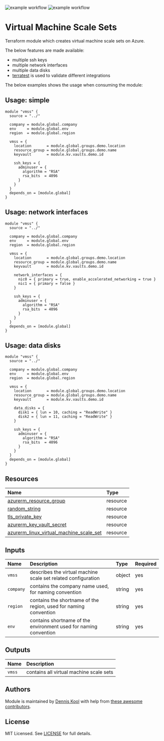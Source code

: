 ![example workflow](https://github.com/aztfmods/module-azurerm-vmss/actions/workflows/validate.yml/badge.svg)
![example workflow](https://img.shields.io/github/v/release/aztfmods/module-azurerm-vmss)

# Virtual Machine Scale Sets

Terraform module which creates virtual machine scale sets on Azure.

The below features are made available:

- multiple ssh keys
- multiple network interfaces
- multiple data disks
- [terratest](https://terratest.gruntwork.io) is used to validate different integrations

The below examples shows the usage when consuming the module:

## Usage: simple

```hcl
module "vmss" {
  source = "../"

  company = module.global.company
  env     = module.global.env
  region  = module.global.region

  vmss = {
    location       = module.global.groups.demo.location
    resource_group = module.global.groups.demo.name
    keyvault       = module.kv.vaults.demo.id

    ssh_keys = {
      adminuser = {
        algorithm = "RSA"
        rsa_bits  = 4096
      }
    }
  }
  depends_on = [module.global]
}
```

## Usage: network interfaces

```hcl
module "vmss" {
  source = "../"

  company = module.global.company
  env     = module.global.env
  region  = module.global.region

  vmss = {
    location       = module.global.groups.demo.location
    resource_group = module.global.groups.demo.name
    keyvault       = module.kv.vaults.demo.id

    network_interfaces = {
      nic0 = { primary = true, enable_accelerated_networking = true }
      nic1 = { primary = false }
    }

    ssh_keys = {
      adminuser = {
        algorithm = "RSA"
        rsa_bits  = 4096
      }
    }
  }
  depends_on = [module.global]
}
```

## Usage: data disks

```hcl
module "vmss" {
  source = "../"

  company = module.global.company
  env     = module.global.env
  region  = module.global.region

  vmss = {
    location       = module.global.groups.demo.location
    resource_group = module.global.groups.demo.name
    keyvault       = module.kv.vaults.demo.id

    data_disks = {
      disk1 = { lun = 10, caching = "ReadWrite" }
      disk2 = { lun = 11, caching = "ReadWrite" }
    }

    ssh_keys = {
      adminuser = {
        algorithm = "RSA"
        rsa_bits  = 4096
      }
    }
  }
  depends_on = [module.global]
}
```

## Resources

| Name | Type |
| :-- | :-- |
| [azurerm_resource_group](https://registry.terraform.io/providers/hashicorp/azurerm/latest/docs/resources/resource_group) | resource |
| [random_string](https://registry.terraform.io/providers/hashicorp/random/latest/docs/resources/string) | resource |
| [tls_private_key](https://registry.terraform.io/providers/hashicorp/tls/latest/docs/resources/private_key) | resource |
| [azurerm_key_vault_secret](https://registry.terraform.io/providers/hashicorp/azurerm/latest/docs/resources/key_vault_secret) | resource |
| [azurerm_linux_virtual_machine_scale_set](https://registry.terraform.io/providers/hashicorp/azurerm/latest/docs/resources/linux_virtual_machine_scale_set) | resource |

## Inputs

| Name | Description | Type | Required |
| :-- | :-- | :-- | :-- |
| `vmss` | describes the virtual machine scale set related configuration | object | yes |
| `company` | contains the company name used, for naming convention	| string | yes |
| `region` | contains the shortname of the region, used for naming convention	| string | yes |
| `env` | contains shortname of the environment used for naming convention	| string | yes |

## Outputs

| Name | Description |
| :-- | :-- |
| `vmss` | contains all virtual machine scale sets |

## Authors

Module is maintained by [Dennis Kool](https://github.com/dkooll) with help from [these awesome contributors](https://github.com/aztfmods/module-azurerm-vmss/graphs/contributors).

## License

MIT Licensed. See [LICENSE](https://github.com/aztfmods/module-azurerm-vmss/blob/main/LICENSE) for full details.

